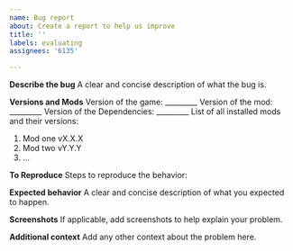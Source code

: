 ```yaml
---
name: Bug report
about: Create a report to help us improve
title: ''
labels: evaluating
assignees: '6135'

---
```


**Describe the bug**
A clear and concise description of what the bug is.

**Versions and Mods**
Version of the game: _________
Version of the mod: _________
Version of the Dependencies: _________
List of all installed mods and their versions:

1) Mod one vX.X.X
2) Mod two vY.Y.Y
3) ...

**To Reproduce**
Steps to reproduce the behavior:

**Expected behavior**
A clear and concise description of what you expected to happen.

**Screenshots**
If applicable, add screenshots to help explain your problem.

**Additional context**
Add any other context about the problem here.

